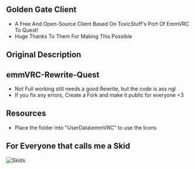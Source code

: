 ## Golden Gate Client
* A Free And Open-Source Client Based On ToxicStuff's Port Of EmmVRC To Quest!
* Huge Thanks To Them For Making This Possible
## Original Description
## emmVRC-Rewrite-Quest
* Not Full working still needs a good Rewrite, but the code is ass ngl
* If you fix any errors, Create a Fork and make it public for everyone <3

## Resources
* Place the folder into "UserData\emmVRC" to use the Icons

## For Everyone that calls me a Skid
![Skids](https://i.ibb.co/BzkJTBs/68747470733a2f2f63646e2e646973636f72646170702e636f6d2f6174746163686d656e74732f3130313339303837373033.jpg)
